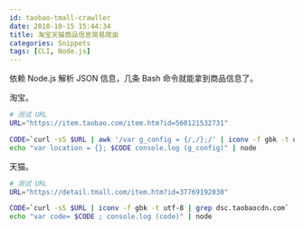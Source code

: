 ```yaml
---
id: taobao-tmall-crawller
date: 2018-10-15 15:44:34
title: 淘宝天猫商品信息简易爬虫
categories: Snippets
tags: [CLI, Node.js]
---
```


依赖 Node.js 解析 JSON 信息，几条 Bash 命令就能拿到商品信息了。

淘宝。

```bash
# 测试 URL
URL="https://item.taobao.com/item.htm?id=560121532731"

CODE=`curl -sS $URL | awk '/var g_config = {/,/};/' | iconv -f gbk -t utf-8`
echo "var location = {}; $CODE console.log (g_config)" | node
```

天猫。

```bash
# 测试 URL
URL="https://detail.tmall.com/item.htm?id=37769192030"

CODE=`curl -sS $URL | iconv -f gbk -t utf-8 | grep dsc.taobaocdn.com`
echo "var code= $CODE ; console.log (code)" | node
```
